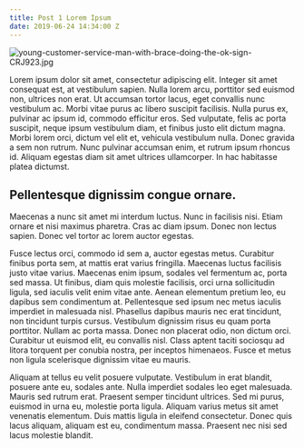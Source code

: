 ```yaml
---
title: Post 1 Lorem Ipsum
date: 2019-06-24 14:34:00 Z
---
```


![young-customer-service-man-with-brace-doing-the-ok-sign-CRJ923.jpg](/uploads/young-customer-service-man-with-brace-doing-the-ok-sign-CRJ923.jpg)

Lorem ipsum dolor sit amet, consectetur adipiscing elit. Integer sit amet consequat est, at vestibulum sapien. Nulla lorem arcu, porttitor sed euismod non, ultrices non erat. Ut accumsan tortor lacus, eget convallis nunc vestibulum ac. Morbi vitae purus ac libero suscipit facilisis. Nulla purus ex, pulvinar ac ipsum id, commodo efficitur eros. Sed vulputate, felis ac porta suscipit, neque ipsum vestibulum diam, et finibus justo elit dictum magna. Morbi lorem orci, dictum vel elit et, vehicula vestibulum nulla. Donec gravida a sem non rutrum. Nunc pulvinar accumsan enim, et rutrum ipsum rhoncus id. Aliquam egestas diam sit amet ultrices ullamcorper. In hac habitasse platea dictumst.

## Pellentesque dignissim congue ornare.

Maecenas a nunc sit amet mi interdum luctus. Nunc in facilisis nisi. Etiam ornare et nisi maximus pharetra. Cras ac diam ipsum. Donec non lectus sapien. Donec vel tortor ac lorem auctor egestas.

Fusce lectus orci, commodo id sem a, auctor egestas metus. Curabitur finibus porta sem, at mattis erat varius fringilla. Maecenas luctus facilisis justo vitae varius. Maecenas enim ipsum, sodales vel fermentum ac, porta sed massa. Ut finibus, diam quis molestie facilisis, orci urna sollicitudin ligula, sed iaculis velit enim vitae ante. Aenean elementum pretium leo, eu dapibus sem condimentum at. Pellentesque sed ipsum nec metus iaculis imperdiet in malesuada nisl. Phasellus dapibus mauris nec erat tincidunt, non tincidunt turpis cursus. Vestibulum dignissim risus eu quam porta porttitor. Nullam ac porta massa. Donec non placerat odio, non dictum orci. Curabitur ut euismod elit, eu convallis nisl. Class aptent taciti sociosqu ad litora torquent per conubia nostra, per inceptos himenaeos. Fusce et metus non ligula scelerisque dignissim vitae eu mauris.

Aliquam at tellus eu velit posuere vulputate. Vestibulum in erat blandit, posuere ante eu, sodales ante. Nulla imperdiet sodales leo eget malesuada. Mauris sed rutrum erat. Praesent semper tincidunt ultrices. Sed mi purus, euismod in urna eu, molestie porta ligula. Aliquam varius metus sit amet venenatis elementum. Duis mattis ligula in eleifend consectetur. Donec quis lacus aliquam, aliquam est eu, condimentum massa. Praesent nec nisi sed lacus molestie blandit.